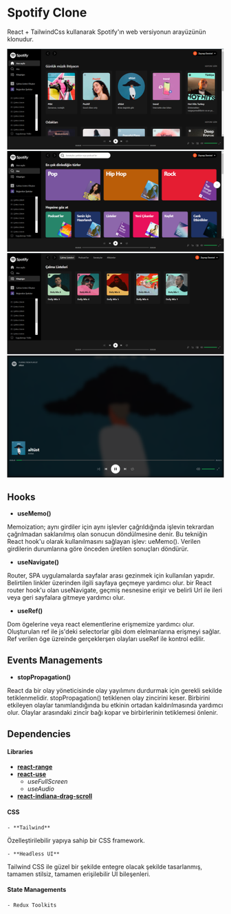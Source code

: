 # Spotify Clone

React + TailwindCss kullanarak Spotify'ın web versiyonun arayüzünün klonudur.

![home](https://github.com/zeynep-dmrl/spotify-react-clone/blob/master/img/home.png) 
![search](https://github.com/zeynep-dmrl/spotify-react-clone/blob/master/img/search.png)
![collection](https://github.com/zeynep-dmrl/spotify-react-clone/blob/master/img/collection.png) 
![fullscreen](https://github.com/zeynep-dmrl/spotify-react-clone/blob/master/img/2022-08-24.png)


## Hooks
- **useMemo()**

Memoization; aynı girdiler için aynı işlevler çağrıldığında işlevin tekrardan çağrılmadan saklanılmış olan sonucun döndülmesine denir. Bu tekniğin React hook'u olarak kullanılmasını sağlayan işlev: ueMemo(). Verilen girdilerin durumlarına göre önceden üretilen sonuçları döndürür.

- **useNavigate()**

Router, SPA uygulamalarda sayfalar arası gezinmek için kullanılan yapıdır. Belirtilen linkler üzerinden ilgili sayfaya geçmeye yardımcı olur. bir React router hook'u olan useNavigate, geçmiş nesnesine erişir ve belirli Url ile ileri veya geri sayfalara gitmeye yardımcı olur.

- **useRef()**

 Dom ögelerine veya react elementlerine erişmemize yardımcı olur. Oluşturulan ref ile js'deki selectorlar gibi dom elelmanlarına erişmeyi sağlar. Ref verilen öge üzreinde gerçeklerşen olayları useRef ile kontrol edilir.


## Events Managements
- **stopPropagation()**

React da bir olay yöneticisinde olay yayılımını durdurmak için gerekli sekilde tetiklenmelidir. stopPropagation() tetiklenen olay zincirini keser. Birbirini etkileyen olaylar tanımlandığında bu etkinin ortadan kaldırılmasında yardımcı olur. Olaylar arasındaki zincir bağı kopar ve birbirlerinin tetiklemesi önlenir.

## Dependencies

 #### Libraries
 
  - **[react-range](https://github.com/tajo/react-range)**
  - **[react-use](https://github.com/streamich/react-use)**
     - *useFullScreen*
     - *useAudio*
  - **[react-indiana-drag-scroll](https://github.com/Norserium/react-indiana-drag-scroll)**
  
  
 #### CSS

    - **Tailwind**

 Özelleştirilebilir yapıya sahip bir CSS framework.

    - **Headless UI**

 Tailwind CSS ile güzel bir şekilde entegre olacak şekilde tasarlanmış, tamamen stilsiz, tamamen erişilebilir UI bileşenleri.
  
 #### State Managements
    - Redux Toolkits
